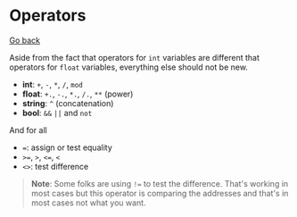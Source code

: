 # Operators

[Go back](..)

Aside from the fact that operators for ``int`` variables are different that
operators for ``float`` variables, everything else should not be new.

* **int**: ``+``, `-`, `*`, `/`, `mod`
* **float**: `+.`, `-.`, `*.`, `/.`, `**` (power)
* **string**: `^` (concatenation)
* **bool**: `&&` `||` and `not`

And for all

* ``=``: assign or test equality
* ``>=``, ``>``, ``<=``, ``<``
* ``<>``: test difference

> **Note**: Some folks are using `!=` to test the difference. That's working in most cases
> but this operator is comparing the addresses and that's in most cases not what
> you want.